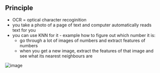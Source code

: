 ## Principle
* OCR = optical character recoginition
* you take a photo of a page of text and computer automatically reads text for you
* you can use KNN for it - example how to figure out which number it is:
    * go through a lot of images of numbers and extract features of numbers
    * when you get a new image, extract the features of that image and see what its nearest neighbours are

![image](https://user-images.githubusercontent.com/38294198/179393512-4d515327-31ac-4484-8a31-3fecd25121ee.png)
